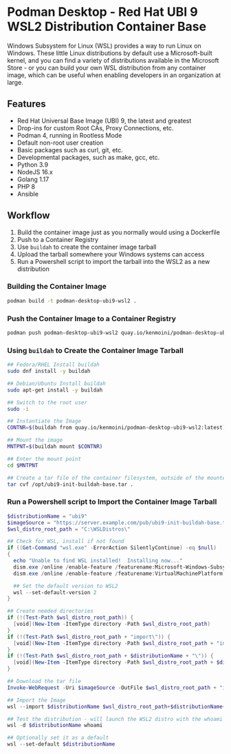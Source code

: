 # Podman Desktop - Red Hat UBI 9 WSL2 Distribution Container Base

Windows Subsystem for Linux (WSL) provides a way to run Linux on Windows.  These little Linux distributions by default use a Microsoft-built kernel, and you can find a variety of distributions available in the Microsoft Store - or you can build your own WSL distribution from any container image, which can be useful when enabling developers in an organization at large.

## Features

- Red Hat Universal Base Image (UBI) 9, the latest and greatest
- Drop-ins for custom Root CAs, Proxy Connections, etc.
- Podman 4, running in Rootless Mode
- Default non-root user creation
- Basic packages such as curl, git, etc.
- Developmental packages, such as make, gcc, etc.
- Python 3.9
- NodeJS 16.x
- Golang 1.17
- PHP 8
- Ansible

## Workflow

1. Build the container image just as you normally would using a Dockerfile
2. Push to a Container Registry
3. Use `buildah` to create the container image tarball
4. Upload the tarball somewhere your Windows systems can access
5. Run a Powershell script to import the tarball into the WSL2 as a new distribution

### Building the Container Image

```bash
podman build -t podman-desktop-ubi9-wsl2 .
```

### Push the Container Image to a Container Registry

```bash
podman push podman-desktop-ubi9-wsl2 quay.io/kenmoini/podman-desktop-ubi9-wsl2:latest
```

### Using `buildah` to Create the Container Image Tarball

```bash
## Fedora/RHEL Install buildah
sudo dnf install -y buildah

## Debian/Ubuntu Install buildah
sudo apt-get install -y buildah

## Switch to the root user
sudo -i

## Instantiate the Image
CONTNR=$(buildah from quay.io/kenmoini/podman-desktop-ubi9-wsl2:latest)

## Mount the image
MNTPNT=$(buildah mount $CONTNR)

## Enter the mount point
cd $MNTPNT

## Create a tar file of the container filesystem, outside of the mounted filesystem
tar cvf /opt/ubi9-init-buildah-base.tar .
```

### Run a Powershell script to Import the Container Image Tarball

```powershell
$distributionName = "ubi9"
$imageSource = "https://server.example.com/pub/ubi9-init-buildah-base.tar"
$wsl_distro_root_path = "C:\WSLDistros\"

## Check for WSL, install if not found
if ((Get-Command "wsl.exe" -ErrorAction SilentlyContinue) -eq $null) 
{
  echo "Unable to find WSL installed!  Installing now..."
  dism.exe /online /enable-feature /featurename:Microsoft-Windows-Subsystem-Linux /all /norestart
  dism.exe /online /enable-feature /featurename:VirtualMachinePlatform /all /norestart

  ## Set the default version to WSL2
  wsl --set-default-version 2
}

## Create needed directories
if (!(Test-Path $wsl_distro_root_path)) {
  [void](New-Item -ItemType directory -Path $wsl_distro_root_path)
}
if (!(Test-Path $wsl_distro_root_path + "import\")) {
  [void](New-Item -ItemType directory -Path $wsl_distro_root_path + "import\")
}
if (!(Test-Path $wsl_distro_root_path + $distributionName + "\")) {
  [void](New-Item -ItemType directory -Path $wsl_distro_root_path + $distributionName + "\")
}

## Download the tar file
Invoke-WebRequest -Uri $imageSource -OutFile $wsl_distro_root_path + "import\" + $distributionName + ".tar"

## Import the Image
wsl --import $distributionName $wsl_distro_root_path+$distributionName+"\" $wsl_distro_root_path+"import\"+$distributionName+".tar"

## Test the distribution - will launch the WSL2 distro with the whoami command
wsl -d $distributionName whoami

## Optionally set it as a default
wsl --set-default $distributionName
```